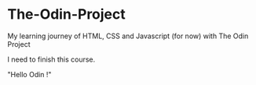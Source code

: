 # The-Odin-Project
My learning journey of HTML, CSS and Javascript (for now) with The Odin Project

I need to finish this course.

"Hello Odin !"
